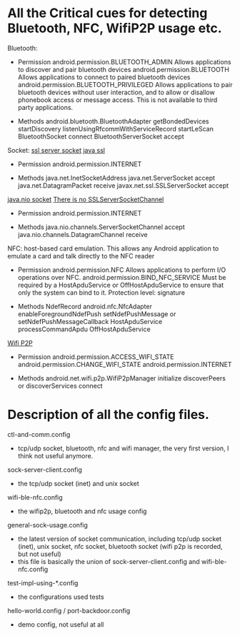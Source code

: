 # All the Critical cues for detecting Bluetooth, NFC, WifiP2P usage etc. #
Bluetooth:
- Permission
	android.permission.BLUETOOTH_ADMIN
		Allows applications to discover and pair bluetooth devices
	android.permission.BLUETOOTH
		Allows applications to connect to paired bluetooth devices
	android.permission.BLUETOOTH_PRIVILEGED
		Allows applications to pair bluetooth devices without user interaction, and to
		allow or disallow phonebook access or message access. This is not available to
		third party applications.

- Methods
	android.bluetooth.BluetoothAdapter
		getBondedDevices
		startDiscovery
		listenUsingRfcommWithServiceRecord
		startLeScan
	BluetoothSocket
		connect
	BluetoothServerSocket
		accept


Socket:
[ssl server socket](http://www.programcreek.com/java-api-examples/javax.net.ssl.SSLSocketFactory)
[java ssl](http://stilius.net/java/java_ssl.php)
- Permission
	android.permission.INTERNET

- Methods
	java.net.InetSocketAddress
		<init>
	java.net.ServerSocket
		<init>
		accept
	java.net.DatagramPacket
		<init>
		receive
	javax.net.ssl.SSLServerSocket
		<init>
		accept

[java.nio socket](http://tutorials.jenkov.com/java-nio/server-socket-channel.html)
[There is no SSLServerSocketChannel](http://docs.oracle.com/javase/6/docs/technotes/guides/security/jsse/JSSERefGuide.html#SSLENG)
- Permission
    android.permission.INTERNET

- Methods
    java.nio.channels.ServerSocketChannel
        <init>
        accept
    java.nio.channels.DatagramChannel
        <init>
        receive


NFC: host-based card emulation. This allows any Android application to emulate a card and talk directly to the NFC reader
- Permission
	android.permission.NFC
		Allows applications to perform I/O operations over NFC.
	android.permission.BIND_NFC_SERVICE
		Must be required by a HostApduService or OffHostApduService to ensure that only
		the system can bind to it.
		Protection level: signature

- Methods
	NdefRecord
		<init>
	android.nfc.NfcAdapter
		enableForegroundNdefPush
		setNdefPushMessage or setNdefPushMessageCallback
	HostApduService
		processCommandApdu
	OffHostApduService


[Wifi P2P](http://developer.android.com/intl/zh-cn/guide/topics/connectivity/wifip2p.html)
- Permission
	android.permission.ACCESS_WIFI_STATE
	android.permission.CHANGE_WIFI_STATE
	android.permission.INTERNET

- Methods
	android.net.wifi.p2p.WifiP2pManager
		initialize
		discoverPeers or discoverServices
		connect


# Description of all the config files.
ctl-and-comm.config
- tcp/udp socket, bluetooth, nfc and wifi manager, the very first version, I think not useful anymore.

sock-server-client.config
- the tcp/udp socket (inet) and unix socket

wifi-ble-nfc.config
- the wifip2p, bluetooth and nfc usage config

general-sock-usage.config
- the latest version of socket communication, including tcp/udp socket (inet), unix socket, nfc socket, bluetooth socket (wifi p2p is recorded, but not useful)
- this file is basically the union of sock-server-client.config and wifi-ble-nfc.config

test-impl-using-\*.config
- the configurations used tests

hello-world.config / port-backdoor.config
- demo config, not useful at all
